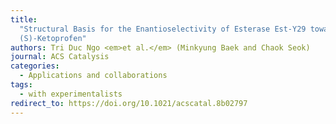 ```yaml
---
title:
  "Structural Basis for the Enantioselectivity of Esterase Est-Y29 toward
  (S)-Ketoprofen"
authors: Tri Duc Ngo <em>et al.</em> (Minkyung Baek and Chaok Seok)
journal: ACS Catalysis
categories:
  - Applications and collaborations
tags:
  - with experimentalists
redirect_to: https://doi.org/10.1021/acscatal.8b02797
---
```

